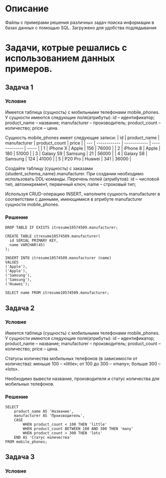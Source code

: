 # Описание

Файлы с примерами решения различных задач поиска информации в базах данных с помощью SQL. Загружено для удобства подлядывания

# Задачи, котрые решались с использованием данных примеров.

## Задача 1

### Условие 

Имеется таблица (сущность) с мобильными телефонами mobile_phones.
У сущности имеются следующие поля(атрибуты):
id – идентификатор;
product_name – название;
manufacturer – производитель;
product_count – количество;
price – цена.

Сущность mobile_phones имеет следующие записи:
| id | product_name | manufacturer | product_count | price | | --- | ------------ | ------------ | ------------- | ----- | | 1 | iPhone X | Apple | 156 | 76000 | | 2 | iPhone 8 | Apple | 180 | 51000 | | 3 | Galaxy S9 | Samsung | 21 | 56000 | | 4 | Galaxy S8 | Samsung | 124 | 41000 | | 5 | P20 Pro | Huawei | 341 | 36000 |

Создайте таблицу (сущность) с заказами {student_schema_name}.manufacturer. При создании необходимо использовать DDL-команды.
Перечень полей (атрибутов):
id – числовой тип, автоинкремент, первичный ключ;
name – строковый тип;

Используя CRUD-операцию INSERT, наполните сущность manufacturer в соответствии с данными, имеющимися в атрибуте manufacturer сущности mobile_phones.

### Решение

```
DROP TABLE IF EXISTS itresume10574509.manufacturer;

CREATE TABLE itresume10574509.manufacturer(
  id SERIAL PRIMARY KEY,
  name VARCHAR(45)
);

INSERT INTO itresume10574509.manufacturer (name)
VALUES 
('Apple'),
('Apple'),
('Samsung'),
('Samsung'),
('Huawei');

SELECT name FROM itresume10574509.manufacturer;
```
## Задача 2

### Условие

Имеется таблица (сущность) с мобильными телефонами mobile_phones.
У сущности имеются следующие поля(атрибуты):
id – идентификатор;
product_name – название;
manufacturer – производитель;
product_count – количество;
price – цена.

Статусы количества мобильных телефонов (в зависимости от количества): меньше 100 – «little»; от 100 до 300 – «many»; больше 300 – «lots».

Необходимо вывести название, производителя и статус количества для мобильных телефонов.

### Решение

```
SELECT 
	product_name AS 'Название',
	manufacturer AS 'Производитель',
	CASE 
		WHEN product_count < 100 THEN 'little'
		WHEN product_count BETWEEN 100 AND 300 THEN 'many'
		WHEN product_count > 300 THEN 'lots'
	END AS 'Статус количества'	
FROM mobile_phones;
```

## Задача 3

### Условие



